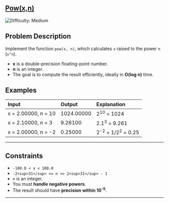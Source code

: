 <h2><a href="https://leetcode.com/problems/powx-n/description/">Pow(x,n)</a></h2>
  <img src='https://img.shields.io/badge/Difficulty-Medium-orange' alt='Difficulty: Medium' />



## Problem Description
Implement the function `pow(x, n)`, which calculates `x` raised to the power `n` (`x^n`).

- **x** is a double-precision floating-point number.
- **n** is an integer.
- The goal is to compute the result efficiently, ideally in **O(log n)** time.



## Examples

| Input | Output | Explanation |
|:-----|:------|:------------|
| x = 2.00000, n = 10 | 1024.00000 | 2<sup>10</sup> = 1024 |
| x = 2.10000, n = 3 | 9.26100 | 2.1<sup>3</sup> = 9.261 |
| x = 2.00000, n = -2 | 0.25000 | 2<sup>-2</sup> = 1/2<sup>2</sup> = 0.25 |

---

## Constraints
- `-100.0 < x < 100.0`
- `-2<sup>31</sup> <= n <= 2<sup>31</sup> - 1`
- `n` is an integer.
- You must **handle negative powers**.
- The result should have **precision within 10<sup>-5</sup>**.

---



